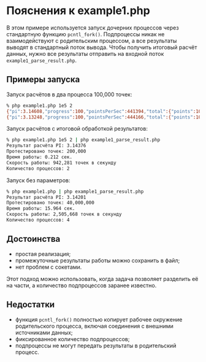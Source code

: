 # Пояснения к example1.php

В этом примере используется запуск дочерних процессов через стандартную функцию `pcntl_fork()`. Подпроцессы никак не взаимодействуют с родительским процессом, а все результаты выводят в стандартный поток вывода. Чтобы получить итоговый расчёт данных, нужно все результаты отправить на входной поток `example1_parse_result.php`.

## Примеры запуска

Запуск расчётов в два процесса 100,000 точек:

```bash
% php example1.php 1e5 2                           
{"pi":3.14608,"progress":100,"pointsPerSec":441394,"total":{"points":100000,"inCircle":78652},"iteration":{"points":100000,"inCircle":78652},"pid":12058}
{"pi":3.13248,"progress":100,"pointsPerSec":444166,"total":{"points":100000,"inCircle":78312},"iteration":{"points":100000,"inCircle":78312},"pid":12059}
```

Запуск расчётов с итоговой обработкой результатов:

```bash
% php example1.php 1e5 2 | php example1_parse_result.php 
Результат расчёта PI: 3.14376
Протестировано точек: 200,000
Время работы: 0.212 сек.
Скорость работы: 942,281 точек в секунду
Количество процессов: 2
```

Запуск без параметров:

```bash
% php example1.php | php example1_parse_result.php
Результат расчёта PI: 3.14201
Протестировано точек: 40,000,000
Время работы: 15.964 сек.
Скорость работы: 2,505,668 точек в секунду
Количество процессов: 4
```

## Достоинства

+ простая реализация;
+ промежуточные результаты работы можно сохранить в файл;
+ нет проблем с сокетами.

Этот подход можно использовать, когда задача позволяет разделить её на части, а количество подпроцессов заранее известно.

## Недостатки

+ функция `pcntl_fork()` полностью копирует рабочее окружение родительского процесса, включая соединения с внешними источниками данных; 
+ фиксированное количество подпроцессов;
+ подпроцессы не могут передать результаты в родительский процесс.
